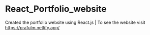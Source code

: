 # React_Portfolio_website
Created the portfolio website using React.js | To see the website visit https://prafulm.netlify.app/
